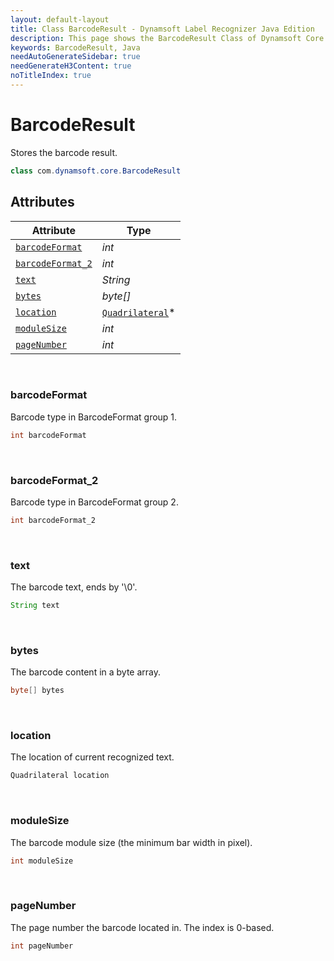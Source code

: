 ```yaml
---
layout: default-layout
title: Class BarcodeResult - Dynamsoft Label Recognizer Java Edition
description: This page shows the BarcodeResult Class of Dynamsoft Core for Java Language.
keywords: BarcodeResult, Java
needAutoGenerateSidebar: true
needGenerateH3Content: true
noTitleIndex: true
---
```



# BarcodeResult
Stores the barcode result.

```java
class com.dynamsoft.core.BarcodeResult
```

## Attributes
  
| Attribute | Type |
|---------- | ---- |
| [`barcodeFormat`](#barcodeformat) | *int* |
| [`barcodeFormat_2`](#barcodeformat_2) | *int* |
| [`text`](#text) | *String* |
| [`bytes`](#bytes) | *byte[]* |
| [`location`](#location) | [`Quadrilateral`](quadrilateral.md)\* |
| [`moduleSize`](#modulesize) | *int* |
| [`pageNumber`](#pagenumber) | *int* |


&nbsp;

### barcodeFormat
Barcode type in BarcodeFormat group 1.

```java
int barcodeFormat
```

&nbsp;

### barcodeFormat_2
Barcode type in BarcodeFormat group 2.

```java
int barcodeFormat_2
```

&nbsp;

### text
The barcode text, ends by '\0'.

```java
String text
```

&nbsp;

### bytes
The barcode content in a byte array.

```java
byte[] bytes
```

&nbsp;

### location
The location of current recognized text.

```java
Quadrilateral location
```

&nbsp;

### moduleSize
The barcode module size (the minimum bar width in pixel).

```java
int moduleSize
```

&nbsp;

### pageNumber
The page number the barcode located in. The index is 0-based.

```java
int pageNumber
```